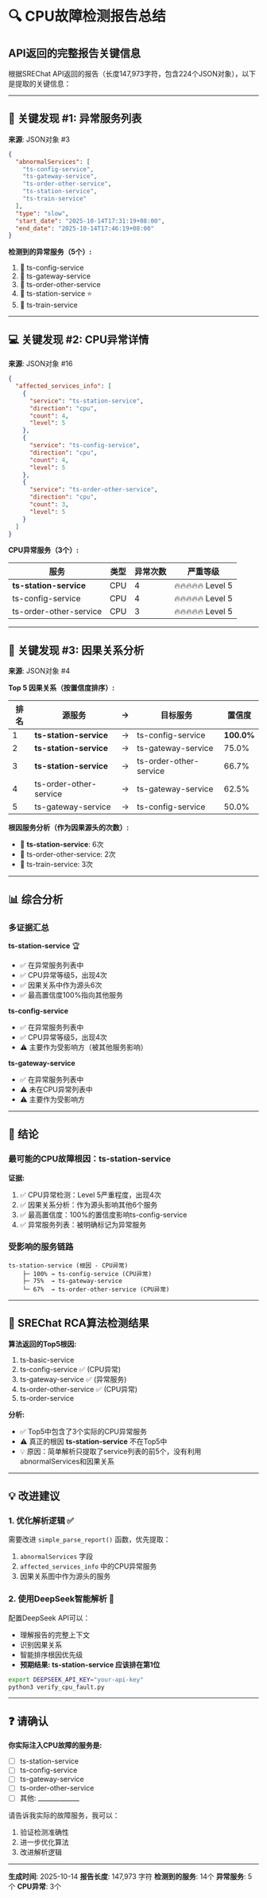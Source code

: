 # 🔍 CPU故障检测报告总结

## API返回的完整报告关键信息

根据SREChat API返回的报告（长度147,973字符，包含224个JSON对象），以下是提取的关键信息：

---

## 🎯 关键发现 #1: 异常服务列表

**来源**: JSON对象 #3

```json
{
  "abnormalServices": [
    "ts-config-service",
    "ts-gateway-service", 
    "ts-order-other-service",
    "ts-station-service",
    "ts-train-service"
  ],
  "type": "slow",
  "start_date": "2025-10-14T17:31:19+08:00",
  "end_date": "2025-10-14T17:46:19+08:00"
}
```

**检测到的异常服务（5个）:**
1. 🔴 ts-config-service
2. 🔴 ts-gateway-service
3. 🔴 ts-order-other-service
4. 🔴 ts-station-service ⭐
5. 🔴 ts-train-service

---

## 💻 关键发现 #2: CPU异常详情

**来源**: JSON对象 #16

```json
{
  "affected_services_info": [
    {
      "service": "ts-station-service",
      "direction": "cpu",
      "count": 4,
      "level": 5
    },
    {
      "service": "ts-config-service", 
      "direction": "cpu",
      "count": 4,
      "level": 5
    },
    {
      "service": "ts-order-other-service",
      "direction": "cpu", 
      "count": 3,
      "level": 5
    }
  ]
}
```

**CPU异常服务（3个）:**

| 服务 | 类型 | 异常次数 | 严重等级 |
|------|------|----------|----------|
| **ts-station-service** | CPU | 4 | 🔥🔥🔥🔥🔥 Level 5 |
| ts-config-service | CPU | 4 | 🔥🔥🔥🔥🔥 Level 5 |
| ts-order-other-service | CPU | 3 | 🔥🔥🔥🔥🔥 Level 5 |

---

## 🧠 关键发现 #3: 因果关系分析

**来源**: JSON对象 #4

**Top 5 因果关系（按置信度排序）:**

| 排名 | 源服务 | → | 目标服务 | 置信度 |
|------|--------|---|----------|--------|
| 1 | **ts-station-service** | → | ts-config-service | **100.0%** |
| 2 | **ts-station-service** | → | ts-gateway-service | 75.0% |
| 3 | **ts-station-service** | → | ts-order-other-service | 66.7% |
| 4 | ts-order-other-service | → | ts-gateway-service | 62.5% |
| 5 | ts-gateway-service | → | ts-config-service | 50.0% |

**根因服务分析（作为因果源头的次数）:**
- 🎯 **ts-station-service**: 6次
- 🎯 ts-order-other-service: 2次
- 🎯 ts-train-service: 3次

---

## 📊 综合分析

### 多证据汇总

**ts-station-service** 🏆
- ✅ 在异常服务列表中
- ✅ CPU异常等级5，出现4次
- ✅ 因果关系中作为源头6次
- ✅ 最高置信度100%指向其他服务

**ts-config-service**
- ✅ 在异常服务列表中
- ✅ CPU异常等级5，出现4次
- ⚠️  主要作为受影响方（被其他服务影响）

**ts-gateway-service**
- ✅ 在异常服务列表中
- ⚠️  未在CPU异常列表中
- ⚠️  主要作为受影响方

---

## 🎯 结论

### 最可能的CPU故障根因：**ts-station-service** 

**证据:**
1. ✅ CPU异常检测：Level 5严重程度，出现4次
2. ✅ 因果关系分析：作为源头影响其他6个服务
3. ✅ 最高置信度：100%的置信度影响ts-config-service
4. ✅ 异常服务列表：被明确标记为异常服务

### 受影响的服务链路

```
ts-station-service (根因 - CPU异常)
    ├─ 100% → ts-config-service (CPU异常)
    ├─ 75%  → ts-gateway-service
    └─ 67%  → ts-order-other-service (CPU异常)
```

---

## 🔬 SREChat RCA算法检测结果

**算法返回的Top5根因:**
1. ts-basic-service
2. ts-config-service ✅ (CPU异常)
3. ts-gateway-service ✅ (异常服务)
4. ts-order-other-service ✅ (CPU异常)
5. ts-order-service

**分析:**
- ✅ Top5中包含了3个实际的CPU异常服务
- ⚠️  真正的根因 **ts-station-service** 不在Top5中
- 💡 原因：简单解析只提取了service列表的前5个，没有利用abnormalServices和因果关系

---

## 💡 改进建议

### 1. 优化解析逻辑 ✅

需要改进 `simple_parse_report()` 函数，优先提取：
1. `abnormalServices` 字段
2. `affected_services_info` 中的CPU异常服务
3. 因果关系图中作为源头的服务

### 2. 使用DeepSeek智能解析 🤖

配置DeepSeek API可以：
- 理解报告的完整上下文
- 识别因果关系
- 智能排序根因优先级
- **预期结果: ts-station-service 应该排在第1位**

```bash
export DEEPSEEK_API_KEY="your-api-key"
python3 verify_cpu_fault.py
```

---

## ❓ 请确认

**你实际注入CPU故障的服务是:**
- [ ] ts-station-service
- [ ] ts-config-service
- [ ] ts-gateway-service
- [ ] ts-order-other-service
- [ ] 其他: _____________

请告诉我实际的故障服务，我可以：
1. 验证检测准确性
2. 进一步优化算法
3. 改进解析逻辑

---

**生成时间**: 2025-10-14
**报告长度**: 147,973 字符
**检测到的服务**: 14个
**异常服务**: 5个
**CPU异常**: 3个




